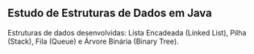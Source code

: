 ## Estudo de Estruturas de Dados em Java

Estruturas de dados desenvolvidas: Lista Encadeada (Linked List), Pilha (Stack), Fila (Queue) e Árvore Binária (Binary Tree).
